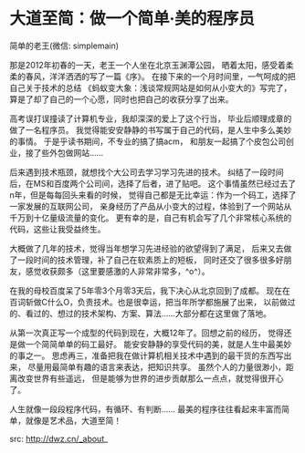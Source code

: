 # 大道至简：做一个简单·美的程序员

简单的老王(微信: simplemain)

那是2012年初春的一天，老王一个人坐在北京玉渊潭公园，
晒着太阳，感受着柔柔的春风，洋洋洒洒的写了一篇《序》。
在接下来的一个月时间里，一气呵成的把自己关于技术的总结
《蚂蚁变大象：浅谈常规网站是如何从小变大的》写完了，
算是了却了自己的一个心愿，同时也把自己的收获分享了出来。

高考误打误撞读了计算机专业，我却深深的爱上了这个行当，
毕业后顺理成章的做了一名程序员。
我觉得能安安静静的书写属于自己的代码，是人生中多么美妙的事情。
于是乎读书期间，不专业的搞了搞acm，
和朋友一起搞了个皮包公司创业，接了些外包做网站……

后来遇到技术瓶颈，就想找个大公司去学习学习先进的技术。
纠结了一段时间后，在MS和百度两个公司间，选择了后者，进了贴吧。
这个事情虽然已经过去了n年，但是每每回头来看的时候，
觉得自己都是无比幸运：作为一个码工，选择了一家发展的互联网公司，
亲身经历了产品从小变大的过程，体验到了一个网站从千万到十亿量级流量的变化。
更有幸的是，自己有机会写了几个非常核心系统的代码，这些让我受益终生。

大概做了几年的技术，觉得当年想学习先进经验的欲望得到了满足，
后来又去做了一段时间的技术管理，补了自己在软素质上的短板，
同时还交了很多很多好朋友，感觉收获颇多（这里要感激的人非常非常多，^o^）。

在我的母校百度呆了5年零3个月零3天后，我下决心从北京回到了成都。
现在在百词斩做C什么O，负责技术。也是很幸运，把当年所学都施展了出来，
以前做过的、看过的、想过的技术架构、方案、算法……大部分都在这里做了落地。

从第一次真正写一个成型的代码到现在，大概12年了。回想之前的经历，
觉得还是做一个简简单单的码工最好。
能安安静静的享受代码的美，就是人生中最美妙的事之一。
思虑再三，准备把我在做计算机相关技术中遇到的最干货的东西写出来，
尽量用最简单有趣的语言来表达，把知识共享。
虽然个人的力量很渺小，距离改变世界有些遥远，
但是能够为世界的进步贡献那么一点点，就觉得很开心了。

人生就像一段段程序代码，有循环、有判断…… 
最美的程序往往看起来丰富而简单，就像是艺术品，大道至简！

src: http://dwz.cn/_about_
